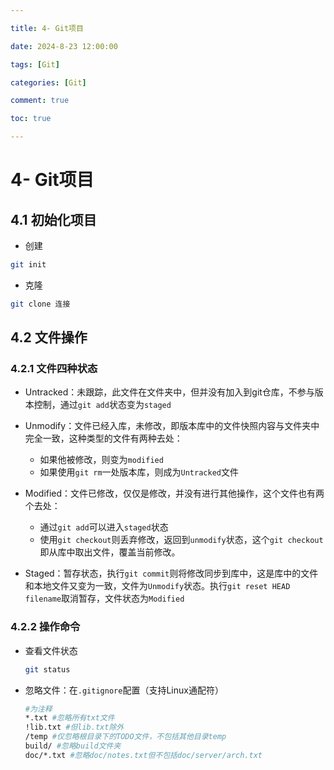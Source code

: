 ```yaml
---

title: 4- Git项目

date: 2024-8-23 12:00:00

tags: [Git]

categories: [Git]

comment: true

toc: true

---
```


####  

<!--more-->



# 4- Git项目

## 4.1 初始化项目

- 创建

```bash
git init
```

- 克隆
```bash
git clone 连接
```



## 4.2 文件操作

### 4.2.1 文件四种状态

- Untracked：未跟踪，此文件在文件夹中，但并没有加入到git仓库，不参与版本控制，通过`git add`状态变为`staged`

- Unmodify：文件已经入库，未修改，即版本库中的文件快照内容与文件夹中完全一致，这种类型的文件有两种去处：

  - 如果他被修改，则变为`modified`
  - 如果使用`git rm`一处版本库，则成为`Untracked`文件

- Modified：文件已修改，仅仅是修改，并没有进行其他操作，这个文件也有两个去处：

  - 通过`git add`可以进入`staged`状态
  - 使用`git checkout`则丢弃修改，返回到`unmodify`状态，这个`git checkout`即从库中取出文件，覆盖当前修改。

- Staged：暂存状态，执行`git commit`则将修改同步到库中，这是库中的文件和本地文件又变为一致，文件为`Unmodify`状态。执行`git reset HEAD filename`取消暂存，文件状态为`Modified`

  

### 4.2.2 操作命令

- 查看文件状态

  ```bash
  git status
  ```

- 忽略文件：在`.gitignore`配置（支持Linux通配符）

  ```bash
  #为注释
  *.txt #忽略所有txt文件
  !lib.txt #但lib.txt除外
  /temp #仅忽略根目录下的TODO文件，不包括其他目录temp
  build/ #忽略build文件夹
  doc/*.txt #忽略doc/notes.txt但不包括doc/server/arch.txt
  ```

  